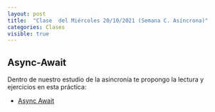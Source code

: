 ```yaml
---
layout: post
title:  "Clase  del Miércoles 20/10/2021 (Semana C. Asíncrona)"
categories: Clases
visible: true
---
```




## Async-Await

Dentro de nuestro estudio de la asincronía te propongo la lectura y ejercicios en esta práctica:

* [Async Await]({{site.baseurl}}/tema2-async/practicas/p14-t2-async-await/)

